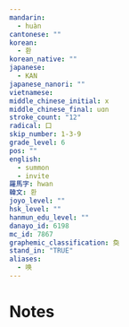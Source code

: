 ```yaml
---
mandarin:
  - huàn
cantonese: ""
korean:
  - 환
korean_native: ""
japanese:
  - KAN
japanese_nanori: ""
vietnamese:
middle_chinese_initial: x
middle_chinese_final: uɑn
stroke_count: "12"
radical: 口
skip_number: 1-3-9
grade_level: 6
pos: ""
english:
  - summon
  - invite
羅馬字: hwan
韓文: 환
joyo_level: ""
hsk_level: ""
hanmun_edu_level: ""
danayo_id: 6198
mc_id: 7867
graphemic_classification: 奐
stand_in: "TRUE"
aliases:
  - 唤
---
```


# Notes
